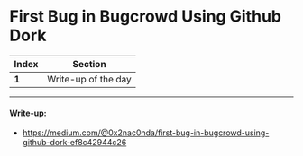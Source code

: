# First Bug in Bugcrowd Using Github Dork

Index | Section
--- | ---
**1** | Write-up of the day

___


#### Write-up: 

* https://medium.com/@0x2nac0nda/first-bug-in-bugcrowd-using-github-dork-ef8c42944c26
